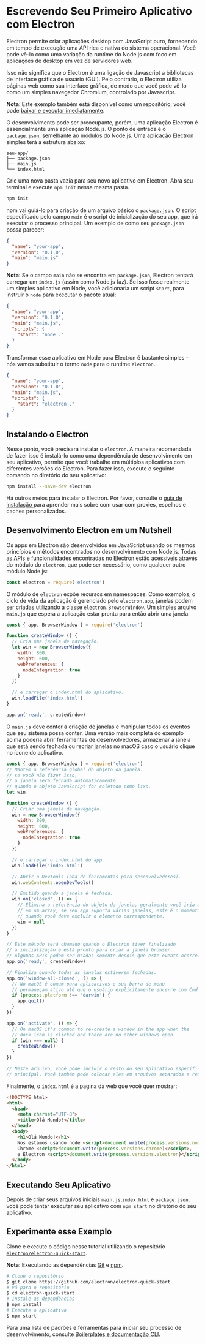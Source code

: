 # Escrevendo Seu Primeiro Aplicativo com Electron

Electron permite criar aplicações desktop com JavaScript puro, fornecendo em tempo de execução uma API rica e nativa do sistema operacional. Você pode vê-lo como uma variação da runtime do Node.js com foco em aplicações de desktop em vez de servidores web.

Isso não significa que o Electron é uma ligação de Javascript a bibliotecas de interface gráfica de usuário (GUI). Pelo contrário, o Electron utiliza páginas web como sua interface gráfica, de modo que você pode vê-lo como um simples navegador Chromium, controlado por Javascript.

**Nota**: Este exemplo também está disponível como um repositório, você pode [baixar e executar imediatamente](#trying-this-example).

O desenvolvimento pode ser preocupante, porém, uma aplicação Electron é essencialmente uma aplicação Node.js. O ponto de entrada é o `package.json`, semelhante ao módulos do Node.js. Uma aplicação Electron simples terá a estrutura abaixo:

```plaintext
seu-app/
├── package.json
├── main.js
└── index.html
```

Crie uma nova pasta vazia para seu novo aplicativo em Electron. Abra seu terminal e execute `npm init` nessa mesma pasta.

```sh
npm init
```

npm vai guiá-lo para criação de um arquivo básico o `package.json`. O script especificado pelo campo `main` é o script de inicialização do seu app, que irá executar o processo principal. Um exemplo de como seu `package.json` possa parecer:

```json
{
  "name": "your-app",
  "version": "0.1.0",
  "main": "main.js"
}
```

__Nota__: Se o campo `main` não se encontra em `package.json`, Electron tentará carregar um `index.js` (assim como Node.js faz). Se isso fosse realmente um simples aplicativo em Node, você adicionaria um script `start`, para instruir o `node` para executar o pacote atual:

```json
{
  "name": "your-app",
  "version": "0.1.0",
  "main": "main.js",
  "scripts": {
    "start": "node ."
  }
}
```

Transformar esse aplicativo em Node para Electron é bastante simples - nós vamos substituir o termo `node` para o runtime `electron`.

```json
{
  "name": "your-app",
  "version": "0.1.0",
  "main": "main.js",
  "scripts": {
    "start": "electron ."
  }
}
```

## Instalando o Electron

Nesse ponto, você precisará instalar o `electron`. A maneira recomendada de fazer isso é instalá-lo como uma dependência de desenvolvimento em seu aplicativo, permite que você trabalhe em múltiplos aplicativos com diferentes versões do Electron. Para fazer isso, execute o seguinte comando no diretório do seu aplicativo:

```sh
npm install --save-dev electron
```

Há outros meios para instalar o Electron. Por favor, consulte o [guia de instalação ](installation.md) para aprender mais sobre com usar com proxies, espelhos e caches personalizados.

## Desenvolvimento Electron em um Nutshell

Os apps em Electron são desenvolvidos em JavaScript usando os mesmos princípios e métodos encontrados no desenvolvimento com Node.js. Todas as APIs e funcionalidades encontradas no Electron estão acessíveis através do módulo do `electron`, que pode ser necessário, como qualquer outro módulo Node.js:

```javascript
const electron = require('electron')
```

O módulo de `electron` expõe recursos em namespaces. Como exemplos, o ciclo de vida da aplicação é gerenciado pelo `electron.app`, janelas podem ser criadas utilizando a classe `electron.BrowserWindow`. Um simples arquivo `main.js` que espera a aplicação estar pronta para então abrir uma janela:

```javascript
const { app, BrowserWindow } = require('electron')

function createWindow () {
  // Cria uma janela de navegação.
  let win = new BrowserWindow({
    width: 800,
    height: 600,
    webPreferences: {
      nodeIntegration: true
    }
  })

  // e carregar o index.html do aplicativo.
  win.loadFile('index.html')
}

app.on('ready', createWindow)
```

O `main.js` deve conter a criação de janelas e manipular todos os eventos que seu sistema possa conter. Uma versão mais completa do exemplo acima poderia abrir ferramentas de desenvolvedores, armazenar a janela que está sendo fechada ou recriar janelas no macOS caso o usuário clique no ícone do aplicativo.

```javascript
const { app, BrowserWindow } = require('electron')
// Mantém a referência global do objeto da janela.
// se você não fizer isso,
// a janela será fechada automaticamente
// quando o objeto JavaScript for coletado como lixo.
let win

function createWindow () {
  // Criar uma janela de navegação.
  win = new BrowserWindow({
    width: 800,
    height: 600,
    webPreferences: {
      nodeIntegration: true
    }
  })

  // e carregar o index.html do app.
  win.loadFile('index.html')

  // Abrir o DevTools (aba de ferramentas para desenvolvedores).
  win.webContents.openDevTools()

  // Emitido quando a janela é fechada.
  win.on('closed', () => {
    // Elimina a referência do objeto da janela, geralmente você iria armazenar as janelas
    // em um array, se seu app suporta várias janelas, este é o momento
    // quando você deve excluir o elemento correspondente.
    win = null
  })
}

// Este método será chamado quando o Electron tiver finalizado
// a inicialização e está pronto para criar a janela browser.
// Algumas APIs podem ser usadas somente depois que este evento ocorre.
app.on('ready', createWindow)

// Finaliza quando todas as janelas estiverem fechadas.
app.on('window-all-closed', () => {
  // No macOS é comum para aplicativos e sua barra de menu 
  // permaneçam ativo até que o usuário explicitamente encerre com Cmd + Q
  if (process.platform !== 'darwin') {
    app.quit()
  }
})

app.on('activate', () => {
  // On macOS it's common to re-create a window in the app when the
  // dock icon is clicked and there are no other windows open.
  if (win === null) {
    createWindow()
  }
})

// Neste arquivo, você pode incluir o resto do seu aplicativo especifico do processo
// principal. Você também pode colocar eles em arquivos separados e requeridos-as aqui.
```

Finalmente, o `index.html` é a pagina da web que você quer mostrar:

```html
<!DOCTYPE html>
<html>
  <head>
    <meta charset="UTF-8">
    <title>Olá Mundo!</title>
  </head>
  <body>
    <h1>Olá Mundo!</h1>
    Nos estamos usando node <script>document.write(process.versions.node)</script>,
    Chrome <script>document.write(process.versions.chrome)</script>,
    e Electron <script>document.write(process.versions.electron)</script>.
  </body>
</html>
```

## Executando Seu Aplicativo

Depois de criar seus arquivos iniciais `main.js`,`index.html` e `package.json`, você pode tentar executar seu aplicativo com `npm start` no diretório do seu aplicativo.

## Experimente esse Exemplo

Clone e execute o código nesse tutorial utilizando o repositório [`electron/electron-quick-start`][quick-start].

**Nota**: Executando as dependências [Git](https://git-scm.com) e [npm](https://www.npmjs.com/).

```sh
# Clone o repositório
$ git clone https://github.com/electron/electron-quick-start
# Vá para o repositório
$ cd electron-quick-start
# Instale as dependências
$ npm install
# Execute o aplicativo
$ npm start
```

Para uma lista de padrões e ferramentas para iniciar seu processo de desenvolvimento, consulte [Boilerplates e documentação CLI][boilerplates].

[quick-start]: https://github.com/electron/electron-quick-start
[boilerplates]: ./boilerplates-and-clis.md
